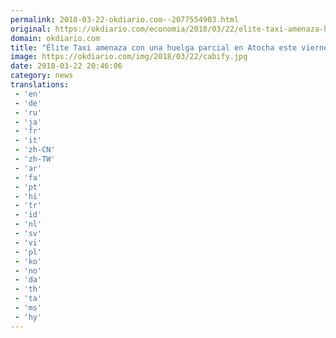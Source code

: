 ```yaml
---
permalink: 2018-03-22-okdiario.com--2077554903.html
original: https://okdiario.com/economia/2018/03/22/elite-taxi-amenaza-huelga-parcial-atocha-este-viernes-si-adif-no-retira-publicidad-cabify-2003969
domain: okdiario.com
title: "Élite Taxi amenaza con una huelga parcial en Atocha este viernes si Adif no retira la publicidad de Cabify"
image: https://okdiario.com/img/2018/03/22/cabify.jpg
date: 2018-03-22 20:46:06
category: news
translations: 
 - 'en'
 - 'de'
 - 'ru'
 - 'ja'
 - 'fr'
 - 'it'
 - 'zh-CN'
 - 'zh-TW'
 - 'ar'
 - 'fa'
 - 'pt'
 - 'hi'
 - 'tr'
 - 'id'
 - 'nl'
 - 'sv'
 - 'vi'
 - 'pl'
 - 'ko'
 - 'no'
 - 'da'
 - 'th'
 - 'ta'
 - 'ms'
 - 'hy'
---
```


